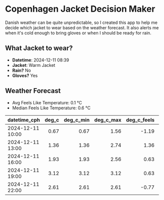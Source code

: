 
# Copenhagen Jacket Decision Maker

Danish weather can be quite unpredictable, so I created this app to help me decide which jacket to wear based on the weather forecast. 
It also alerts me when it's cold enough to bring gloves or when I should be ready for rain.

## What Jacket to wear?

- **Datetime**: 2024-12-11 08:39
- **Jacket**: Warm Jacket
- **Rain?** No
- **Gloves?** Yes

## Weather Forecast
- Avg Feels Like Temperature: 0.1 °C
- Median Feels Like Temperature: 0.6 °C

| datetime_cph     |   deg_c |   deg_c_min |   deg_c_max |   deg_c_feels | weather   | wind   | rain   |
|:-----------------|--------:|------------:|------------:|--------------:|:----------|:-------|:-------|
| 2024-12-11 10:00 |    0.67 |        0.67 |        1.56 |         -1.19 | Clouds    | Low    | None   |
| 2024-12-11 13:00 |    1.36 |        1.36 |        2.74 |          1.36 | Clouds    | Low    | None   |
| 2024-12-11 16:00 |    1.93 |        1.93 |        2.56 |          0.63 | Clouds    | Low    | None   |
| 2024-12-11 19:00 |    3.12 |        3.12 |        3.12 |          0.63 | Clouds    | Low    | None   |
| 2024-12-11 22:00 |    2.61 |        2.61 |        2.61 |         -0.77 | Clouds    | Low    | None   |
        